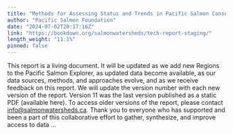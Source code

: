 ```yaml
---
title: "Methods for Assessing Status and Trends in Pacific Salmon Conservation Units and their Freshwater Habitats"
author: "Pacific Salmon Foundation"
date: "2024-07-02T20:17:16Z"
link: "https://bookdown.org/salmonwatersheds/tech-report-staging/"
length_weight: "11.1%"
pinned: false
---
```


This report is a living document. It will be updated as we add new Regions to the Pacific Salmon Explorer, as updated data become available, as our data sources, methods, and approaches evolve, and as we receive feedback on this report. We will update the version number with each new version of the report. Version 11 was the last version published as a static PDF (available here). To access older versions of the report, please contact info@salmonwatersheds.ca. Thank you to everyone who has supported and been a part of this collaborative effort to gather, synthesize, and improve access to data  ...
